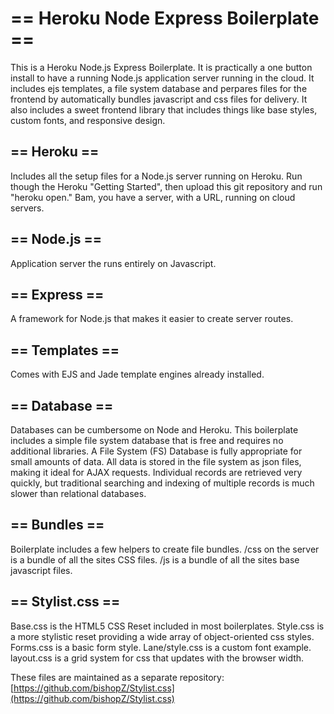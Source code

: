 == Heroku Node Express Boilerplate ==
==========

This is a Heroku Node.js Express Boilerplate. It is practically a one button install to have a running Node.js application server running in the cloud. It includes ejs templates, a file system database and perpares files for the frontend by automatically bundles javascript and css files for delivery. It also includes a sweet frontend library that includes things like base styles, custom fonts, and responsive design.

== Heroku ==
------------

Includes all the setup files for a Node.js server running on Heroku. Run though the Heroku "Getting Started", then upload this git repository and run "heroku open." Bam, you have a server, with a URL, running on cloud servers.

== Node.js ==
------------

Application server the runs entirely on Javascript.

== Express ==
------------

A framework for Node.js that makes it easier to create server routes.

== Templates ==
------------

Comes with EJS and Jade template engines already installed. 

== Database ==
------------

Databases can be cumbersome on Node and Heroku. This boilerplate includes a simple file system database that is free and requires no additional libraries. A File System (FS) Database is fully appropriate for small amounts of data. All data is stored in the file system as json files, making it ideal for AJAX requests. Individual records are retrieved very quickly, but traditional searching and indexing of multiple records is much slower than relational databases.  

== Bundles ==
------------

Boilerplate includes a few helpers to create file bundles. /css on the server is a bundle of all the sites CSS files. /js is a bundle of all the sites base javascript files.

== Stylist.css ==
------------

Base.css is the HTML5 CSS Reset included in most boilerplates. Style.css is a more stylistic reset providing a wide array of object-oriented css styles. Forms.css is a basic form style. Lane/style.css is a custom font example. layout.css is a grid system for css that updates with the browser width.

These files are maintained as a separate repository: [https://github.com/bishopZ/Stylist.css](https://github.com/bishopZ/Stylist.css)





